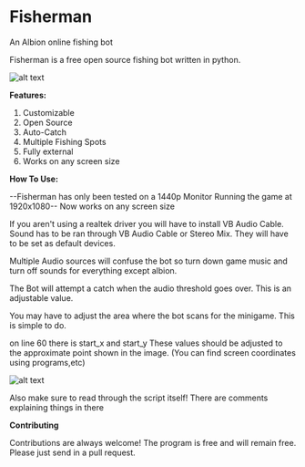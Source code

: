 # Fisherman
An Albion online fishing bot


Fisherman is a free open source fishing bot written in python.

![alt text](https://i.imgur.com/VN7IBtV.png)

**Features:**

1) Customizable
2) Open Source
3) Auto-Catch
4) Multiple Fishing Spots
5) Fully external
6) Works on any screen size

**How To Use:**

--Fisherman has only been tested on a 1440p Monitor Running the game at 1920x1080--
Now works on any screen size

If you aren't using a realtek driver you will have to install VB Audio Cable. Sound has to be ran through VB Audio Cable or Stereo Mix. They will have to be set as default devices.

Multiple Audio sources will confuse the bot so turn down game music and turn off sounds for everything except albion.

The Bot will attempt a catch when the audio threshold goes over. This is an adjustable value.

You may have to adjust the area where the bot scans for the minigame. This is simple to do.

on line 60 there is start_x and start_y These values should be adjusted to the approximate point shown in the image.
(You can find screen coordinates using programs,etc)

![alt text](https://i.imgur.com/TDgpeQ6.png)

Also make sure to read through the script itself! There are comments explaining things in there 

**Contributing**

Contributions are always welcome!
The program is free and will remain free. Please just send in a pull request.
